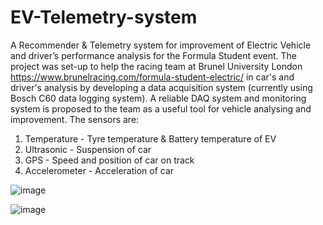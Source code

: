 # EV-Telemetry-system
A Recommender &amp; Telemetry system for improvement of Electric Vehicle and driver’s performance analysis for the Formula Student event. The project was set-up to help the racing team at Brunel University London https://www.brunelracing.com/formula-student-electric/ in car's and driver's analysis by developing a data acquisition system (currently using Bosch C60 data logging system). A reliable DAQ system and monitoring system is proposed to the team as a useful tool for vehicle analysing and improvement. The sensors are:
1. Temperature - Tyre temperature & Battery temperature of EV
2. Ultrasonic - Suspension of car
3. GPS - Speed and position of car on track
4. Accelerometer - Acceleration of car 

![image](https://user-images.githubusercontent.com/100325884/159601341-ced872db-aba1-433a-9626-8a03e4d8ce6a.png)

![image](https://user-images.githubusercontent.com/100325884/159601784-94f12a0c-00dc-4705-844a-7b1714a019f3.png)
